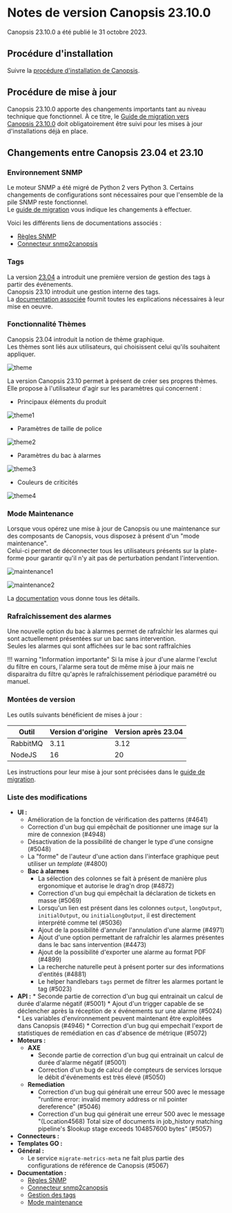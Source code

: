 # Notes de version Canopsis 23.10.0

Canopsis 23.10.0 a été publié le 31 octobre 2023.

## Procédure d'installation

Suivre la [procédure d'installation de Canopsis](../guide-administration/installation/index.md).

## Procédure de mise à jour

Canopsis 23.10.0 apporte des changements importants tant au niveau technique que fonctionnel. À ce titre, le [Guide de migration vers Canopsis 23.10.0](migration/migration-23.10.0.md) doit obligatoirement être suivi pour les mises à jour d'installations déjà en place.

## Changements entre Canopsis 23.04 et 23.10

### Environnement SNMP

Le moteur SNMP a été migré de Python 2 vers Python 3. 
Certains changements de configurations sont nécessaires pour que l'ensemble de la pile SNMP reste fonctionnel.  
Le [guide de migration](migration/migration-23.10.0.md) vous indique les changements à effectuer.

Voici les différents liens de documentations associés :

* [Règles SNMP](../guide-utilisation/menu-exploitation/regles-snmp/)
* [Connecteur snmp2canopsis](../interconnexions/Supervision/SNMPtrap/)

### Tags

La version [23.04](./23.04.0.md) a introduit une première version de gestion des tags à partir des événements.  
Canopsis 23.10 introduit une gestion interne des tags.  
La [documentation associée](../../guide-utilisation/menu-administration/gestion-des-tags.md) fournit toutes les explications nécessaires à leur mise en oeuvre.


### Fonctionnalité Thèmes

Canopsis 23.04 introduit la notion de thème graphique.  
Les thèmes sont liés aux utilisateurs, qui choisissent celui qu'ils souhaitent appliquer.

![theme](./img/23.04.0-theme.png)

La version Canopsis 23.10 permet à présent de créer ses propres thèmes.  
Elle propose à l'utilisateur d'agir sur les paramètres qui concernent : 

* Principaux éléments du produit

![theme1](./img/23.10.0-theme1.png)

* Paramètres de taille de police

![theme2](./img/23.10.0-theme2.png)

* Paramètres du bac à alarmes

![theme3](./img/23.10.0-theme3.png)

* Couleurs de criticités

![theme4](./img/23.10.0-theme4.png)


### Mode Maintenance

Lorsque vous opérez une mise à jour de Canopsis ou une maintenance sur des composants de Canopsis, vous disposez à présent d'un "mode maintenance".  
Celui-ci permet de déconnecter tous les utilisateurs présents sur la plate-forme pour garantir qu'il n'y ait pas de perturbation pendant l'intervention.  

![maintenance1](./img/23.10.0-maintenance1.png)

![maintenance2](./img/23.10.0-maintenance2.png)

La [documentation](../../guide-utilisation/menu-administration/mode-maintenance/) vous donne tous les détails.

### Rafraîchissement des alarmes

Une nouvelle option du bac à alarmes permet de rafraîchir les alarmes qui sont actuellement présentées sur un bac sans intervention.  
Seules les alarmes qui sont affichées sur le bac sont raffraîchies

!!! warning "Information importante"
    Si la mise à jour d'une alarme l'exclut du filtre en cours, l'alarme sera tout de même mise à jour mais ne disparaitra du filtre qu'après le rafraîchissement périodique paramétré ou manuel.


### Montées de version 

Les outils suivants bénéficient de mises à jour :

| Outil       | Version d'origine | Version après 23.04 |
| ----------- | ----------------- | ------------------- |
| RabbitMQ    | 3.11              | 3.12                |
| NodeJS      | 16                | 20                  |

Les instructions pour leur mise à jour sont précisées dans le [guide de migration](migration/migration-23.10.0.md).

### Liste des modifications

*  **UI :**
    * Amélioration de la fonction de vérification des patterns (#4641)
    * Correction d'un bug qui empêchait de positionner une image sur la mire de connexion (#4948)
    * Désactivation de la possibilité de changer le type d'une consigne (#5048) 
    * La "forme" de l'auteur d'une action dans l'interface graphique peut utiliser un _template_ (#4800)
    * **Bac à alarmes**
        * La sélection des colonnes se fait à présent de manière plus ergonomique et autorise le drag'n drop (#4872)
        * Correction d'un bug qui empêchait la déclaration de tickets en masse (#5069)
        * Lorsqu'un lien est présent dans les colonnes `output`, `longOutput`, `initialOutput`, ou `initialLongOutput`, il est directement interprété comme tel (#5036)
        * Ajout de la possibilité d'annuler l'annulation d'une alarme (#4971)
        * Ajout d'une option permettant de rafraîchir les alarmes présentes dans le bac sans intervention (#4473)
        * Ajout de la possibilité d'exporter une alarme au format PDF (#4899)
        * La recherche naturelle peut à présent porter sur des informations d'entités (#4881)
        * Le helper handlebars `tags` permet de filtrer les alarmes portant le tag (#5023)
*  **API :**
        * Seconde partie de correction d'un bug qui entrainait un calcul de durée d'alarme négatif (#5001)
        * Ajout d'un trigger capable de se déclencher après la réception de x événements sur une alarme (#5024)
        * Les variables d'environnement peuvent maintenant être exploitées dans Canopsis (#4946)
        * Correction d'un bug qui empechait l'export de statistiques de remédiation en cas d'absence de métrique (#5072)
*  **Moteurs :**
    * **AXE**
        * Seconde partie de correction d'un bug qui entrainait un calcul de durée d'alarme négatif (#5001)
        * Correction d'un bug de calcul de compteurs de services lorsque le débit d'événements est très élevé (#5050)
    * **Remediation**
        * Correction d'un bug qui générait une erreur 500 avec le message "runtime error: invalid memory address or nil pointer dereference" (#5046)
        * Correction d'un bug qui générait une erreur 500 avec le message "(Location4568) Total size of documents in job_history matching pipeline's $lookup stage exceeds 104857600 bytes" (#5057)
*  **Connecteurs :**
*  **Templates GO :**
*  **Général :**
    * Le service `migrate-metrics-meta` ne fait plus partie des configurations de référence de Canopsis (#5067)
*  **Documentation :**
    * [Règles SNMP](../guide-utilisation/menu-exploitation/regles-snmp/)
    * [Connecteur snmp2canopsis](../interconnexions/Supervision/SNMPtrap/)
    * [Gestion des tags](../../guide-utilisation/menu-administration/gestion-des-tags.md)
    * [Mode maintenance](../../guide-utilisation/menu-administration/mode-maintenance/) 
